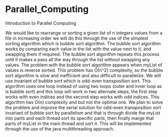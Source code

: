 # Parallel_Computing
Introduction to Parallel Computing

We would like to rearrange or sorting a given list of n integers values from a file in increasing order 
we will do this through the use of the simplest sorting algorithm which is bubble sort algorithm.
The bubble sort algorithm works by comparing each value in the list with the value next to it, and swapping them if required. 
The bubble sort algorithm repeats this process until it makes a pass all the way through the list without swapping any values. 
The problem with the bubble sort algorithm appears when myList of values is reverse sorted. 
This problem has Ο(n^2) complexity, so the bubble sort algorithm is slow and inefficient and also difficult to parallelize. 
We will use invariant of bubble sort which is odd-even transposition sort. 
This algorithm uses one loop instead of using two loops (outer and inner loop as is bubble sort) 
and this loop will work in two alternate steps, 
the first step works with even indices and the second step works with odd indices. 
This algorithm has Ο(n) complexity and but not the optimal one. 
We plan to solve the problem and improve the serial solution for odd-even transposition sort invariant of bubble sort
by parallelism and that is through divide the myList into parts and each thread sort its specific parts,
then finally marge that parts of myList in the main thread and sort it. 
This will be implemented through the use of the java multithreading approach.

